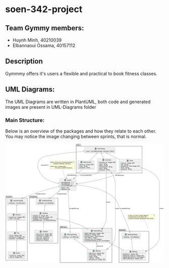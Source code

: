 # soen-342-project

## Team Gymmy members:

- Huynh Minh, 40210039
- Elbannaoui Ossama, 40157112

## Description

Gymmmy offers it's users a flexible and practical to book fitness classes.

## UML Diagrams:

The UML Diagrams are written in PlantUML, both code and generated images are present in UML-Diagrams folder

### Main Structure:

Below is an overview of the packages and how they relate to each other. You may notice the image changing between sprints, that is normal.

![1729458777114](./UML-Diagrams/Package-Diagram.png)
